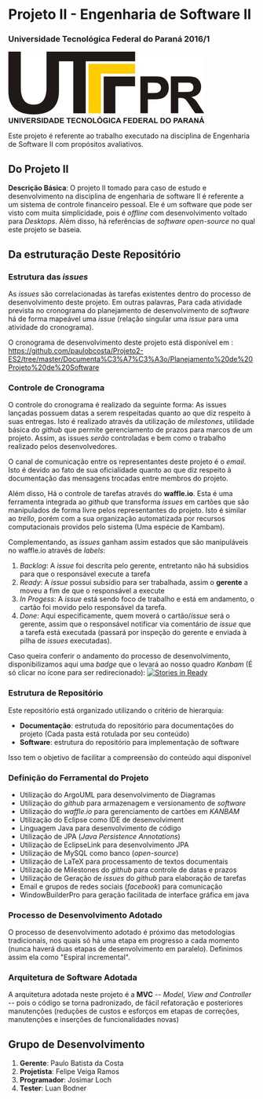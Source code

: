 
# Projeto II - Engenharia de Software II

### Universidade Tecnológica Federal do Paraná 2016/1

   ![Alt Text](https://github.com/paulobcosta/Projeto2-ES2/blob/master/Documenta%C3%A7%C3%A3o/Planejamento%20de%20Projeto%20de%20Software/logoutfpr.jpg)

Este projeto é referente ao trabalho executado na disciplina de Engenharia de Software II com propósitos avaliativos.


## Do Projeto II
**Descrição Básica**: O projeto II tomado para caso de estudo e desenvolvimento na disciplina de engenharia de software II é referente a um sistema de controle financeiro pessoal. Ele é um software que pode ser visto com muita simplicidade, pois é _offline_ com desenvolvimento voltado para _Desktops_. Além disso, há referências de _software open-source_ no qual este projeto se baseia.

## Da estruturação Deste Repositório
### Estrutura das _issues_

As _issues_ são correlacionadas às tarefas existentes dentro do processo de desenvolvimento deste projeto. Em outras palavras, Para cada atividade prevista no cronograma do planejamento de desenvolvimento de _software_ há de forma mapeável uma _issue_ (relação singular uma _issue_ para uma atividade do cronograma).

O cronograma de desenvolvimento deste projeto está disponível em : https://github.com/paulobcosta/Projeto2-ES2/tree/master/Documenta%C3%A7%C3%A3o/Planejamento%20de%20Projeto%20de%20Software

### Controle de Cronograma

O controle do cronograma é realizado da seguinte forma: As issues lançadas possuem datas a serem respeitadas quanto ao que diz respeito à suas entregas. Isto é realizado através da utilização de _milestones_, utilidade básica do _github_ que permite gerenciamento de prazos para marcos de um projeto. Assim, as issues _serão_ controladas e bem como o trabalho realizado pelos desenvolvedores.

O canal de comunicação entre os representantes deste projeto é o _email_. Isto é devido ao fato de sua oficialidade quanto ao que diz respeito à documentação das mensagens trocadas entre membros do projeto.

Além disso, Há o controle de tarefas através do **waffle.io**. Esta é uma ferramenta integrada ao _github_ que transforma _issues_ em cartões que são manipulados de forma livre pelos representantes do projeto. Isto é similar ao _trello_, porém com a sua organização automatizada por recursos computacionais providos pelo sistema (Uma espécie de Kambam).

Complementando, as _issues_ ganham assim estados que são manipuláveis no waffle.io através de _labels_:


1.  _Backlog_: A _issue_ foi descrita pelo gerente, entretanto não há subsídios para que o responsável execute a tarefa
2.  _Ready_: A _issue_ possui subsídio para ser trabalhada, assim o **gerente** a moveu a fim de que o responsável a execute
3.  _In Progess_: A _issue_ está sendo foco de trabalho e está em andamento, o cartão foi movido pelo responsável da tarefa.
4.  _Done_: Aqui especificamente, quem moverá o cartão/_issue_ será o gerente, assim que o responsável notificar via comentário de _issue_ que a tarefa está executada (passará por inspeção do gerente e enviada à pilha de _issues_ executadas).


Caso queira conferir o andamento do processo de desenvolvimento, disponibilizamos aqui uma _badge_ que o levará ao nosso quadro _Kanbam_ (É só clicar no ícone para ser redirecionado): [![Stories in Ready](https://badge.waffle.io/paulobcosta/Projeto2-ES2.png?label=ready&title=Ready)](https://waffle.io/paulobcosta/Projeto2-ES2)

### Estrutura de Repositório
Este repositório está organizado utilizando o critério de hierarquia: 

- **Documentação**: estrutuda do repositório para documentações do projeto (Cada pasta está rotulada por seu conteúdo) 
- **Software**: estrutura do repositório para implementação de software


Isso tem o objetivo de facilitar a compreensão do conteúdo aqui disponível

### Definição do Ferramental do Projeto

- Utilização do ArgoUML para desenvolvimento de Diagramas
- Utilização do _github_ para armazenagem e versionamento de _software_
- Utilização do _waffle.io_ para gerenciamento de cartões em _KANBAM_
- Utilização do Eclipse como IDE de desenvolviment
- Linguagem Java para desenvolvimento de código
- Utilização de JPA (_Java Persistence Annotations_)
- Utilização de EclipseLink para desenvolvimento JPA 
- Utilização de MySQL como banco (_open-source_)
- Utilização de LaTeX para processamento de textos documentais
- Utilização de Milestones do _github_ para controle de datas e prazos
- Utilização de Geração de _issues_ do _github_ para elaboração de tarefas
- Email e grupos de redes sociais (_facebook_) para comunicação
- WindowBuilderPro para geração facilitada de interface gráfica em java


### Processo de Desenvolvimento Adotado

O processo de desenvolvimento adotado é próximo das metodologias tradicionais, nos quais só há uma etapa em progresso a cada momento (nunca haverá duas etapas de desenvolvimento em paralelo). Definimos assim ela como "Espiral incremental". 

### Arquitetura de Software Adotada

A arquitetura adotada neste projeto é a **MVC** -- _Model, View and Controller_ -- pois o código se torna padronizado, de fácil refatoração e posteriores manutenções (reduções de custos e esforços em etapas de correções, manutenções e inserções de funcionalidades novas)


## Grupo de Desenvolvimento
1. **Gerente**: Paulo Batista da Costa
2. **Projetista**: Felipe Veiga Ramos
3. **Programador**: Josimar Loch
4. **Tester**: Luan Bodner



